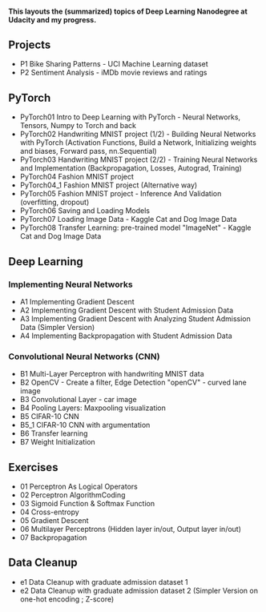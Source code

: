 #### This layouts the (summarized) topics of Deep Learning Nanodegree at Udacity and my progress.

## Projects
* P1 Bike Sharing Patterns - UCI Machine Learning dataset  
* P2 Sentiment Analysis - iMDb movie reviews and ratings

## PyTorch
* PyTorch01 Intro to Deep Learning with PyTorch - Neural Networks, Tensors, Numpy to Torch and back  
* PyTorch02 Handwriting MNIST project (1/2) - Building Neural Networks with PyTorch (Activation Functions, Build a Network, Initializing weights and biases, Forward pass, nn.Sequential)  
* PyTorch03 Handwriting MNIST project (2/2) - Training Neural Networks and Implementation
  (Backpropagation, Losses, Autograd, Training)
* PyTorch04 Fashion MNIST project  
* PyTorch04_1 Fashion MNIST project (Alternative way)  
* PyTorch05 Fashion MNIST project - Inference And Validation (overfitting, dropout)  
* PyTorch06 Saving and Loading Models  
* PyTorch07 Loading Image Data - Kaggle Cat and Dog Image Data
* PyTorch08 Transfer Learning: pre-trained model "ImageNet" - Kaggle Cat and Dog Image Data  
 
## Deep Learning
### Implementing Neural Networks 
* A1 Implementing Gradient Descent  
* A2 Implementing Gradient Descent with Student Admission Data  
* A3 Implementing Gradient Descent with Analyzing Student Admission Data (Simpler Version)  
* A4 Implementing Backpropagation with Student Admission Data

### Convolutional Neural Networks (CNN)
* B1 Multi-Layer Perceptron with handwriting MNIST data  
* B2 OpenCV - Create a filter, Edge Detection "openCV" - curved lane image
* B3 Convolutional Layer - car image
* B4 Pooling Layers: Maxpooling visualization
* B5 CIFAR-10 CNN
* B5_1 CIFAR-10 CNN with argumentation  
* B6 Transfer learning  
* B7 Weight Initialization  

## Exercises
* 01 Perceptron As Logical Operators  
* 02 Perceptron AlgorithmCoding  
* 03 Sigmoid Function & Softmax Function  
* 04 Cross-entropy  
* 05 Gradient Descent  
* 06 Multilayer Perceptrons (Hidden layer in/out, Output layer in/out)  
* 07 Backpropagation

## Data Cleanup
* e1 Data Cleanup with graduate admission dataset 1  
* e2 Data Cleanup with graduate admission dataset 2 (Simpler Version on one-hot encoding ; Z-score)

